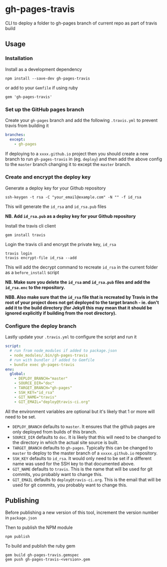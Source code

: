 # gh-pages-travis

CLI to deploy a folder to gh-pages branch of current repo as part of travis build

## Usage

### Installation

Install as a development dependency

```
npm install --save-dev gh-pages-travis
```

or add to your `Gemfile` if using ruby

```
gem 'gh-pages-travis'
```

### Set up the GitHub pages branch

Create your `gh-pages` branch and add the following `.travis.yml` to prevent travis from building it

```yml
branches:
  except:
    - gh-pages
```

If deploying to a `xxxx.github.io` project then you should create a new branch to run `gh-pages-travis` in (eg. `deploy`) and then add the above config to the `master` branch changing it to except the `master` branch.

### Create and encrypt the deploy key

Generate a deploy key for your Github repository

```
ssh-keygen -t rsa -C "your_email@example.com" -N "" -f id_rsa
```

This will generate the `id_rsa` and `id_rsa.pub` files

**NB. Add `id_rsa.pub` as a deploy key for your Github repository**

Install the travis cli client

```
gem install travis
```

Login the travis cli and encrypt the private key, `id_rsa`

```
travis login
travis encrypt-file id_rsa --add
```

This will add the decrypt command to recreate `id_rsa` in the current folder as a `before_install` script

**NB. Make sure you delete the `id_rsa` and `id_rsa.pub` files and add the `id_rsa.enc` to the repository.**

**NBB. Also make sure that the `id_rsa` file that is recreated by Travis in the root of your project does not get deployed to the target branch - ie. don't add it to the build directory (for Jekyll this may mean that it should be ignored explicitly if building from the root directory).**

### Configure the deploy branch

Lastly update your `.travis.yml` to configure the script and run it

```yml
script:
  # run from node_modules if added to package.json
  - node_modules/.bin/gh-pages-travis
  # run with bundler if added to Gemfile
  - bundle exec gh-pages-travis
env:
  global:
    - DEPLOY_BRANCH="master"
    - SOURCE_DIR="doc"
    - TARGET_BRANCH="gh-pages"
    - SSH_KEY="id_rsa"
    - GIT_NAME="travis"
    - GIT_EMAIL="deploy@travis-ci.org"
```

All the environment variables are optional but it's likely that 1 or more will need to be set.

- `DEPLOY_BRANCH` defaults to `master`. It ensures that the github pages are only deployed from builds of this branch.
- `SOURCE_DIR` defaults to `doc`. It is likely that this will need to be changed to the directory in which the actual site source is built.
- `TARGET_BRANCH` defaults to `gh-pages`. Typically this can be changed to `master` to deploy to the master branch of a `xxxxx.github.io` repository.
- `SSH_KEY` defaults to `id_rsa`. It would only need to be set if a different name was used for the SSH key to that documented above.
- `GIT_NAME` defaults to `travis`. This is the name that will be used for git commits, you probably want to change this.
- `GIT_EMAIL` defaults to `deploy@travis-ci.org`. This is the email that will be used for git commits, you probably want to change this.

## Publishing

Before publishing a new version of this tool, increment the version number in `package.json`

Then to publish the NPM module

```
npm publish
```

To build and publish the ruby gem

```
gem build gh-pages-travis.gemspec
gem push gh-pages-travis-<version>.gem
```
